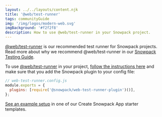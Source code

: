 ```yaml
---
layout: ../../layouts/content.njk
title: '@web/test-runner'
tags: communityGuide
img: '/img/logos/modern-web.svg'
imgBackground: '#f2f2f8'
description: How to use @web/test-runner in your Snowpack project.
---
```


[@web/test-runner](https://www.npmjs.com/package/@web/test-runner) is our recommended test runner for Snowpack projects. Read more about why we recommend @web/test-runner in our [Snowpack Testing Guide](/guides/testing).

To use [@web/test-runner](https://www.npmjs.com/package/@web/test-runner) in your project, [follow the instructions here](https://modern-web.dev/docs/test-runner/overview/) and make sure that you add the Snowpack plugin to your config file:

```js
// web-test-runner.config.js
module.exports = {
  plugins: [require('@snowpack/web-test-runner-plugin')()],
};
```

[See an example setup](https://github.com/snowpackjs/snowpack/blob/main/create-snowpack-app/app-template-react) in one of our Create Snowpack App starter templates.
